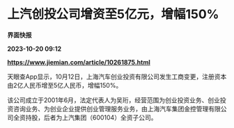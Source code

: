 # 上汽创投公司增资至5亿元，增幅150%
**界面快报**

**2023-10-20 09:12**

**https://www.jiemian.com/article/10261875.html**

天眼查App显示，10月12日，上海汽车创业投资有限公司发生工商变更，注册资本由2亿人民币增至5亿人民币，增幅150%。

该公司成立于2001年6月，法定代表人为吴珩，经营范围为创业投资业务、创业投资咨询业务、为创业企业提供创业管理服务业务，由上海汽车集团金控管理有限公司全资持股，后者为上汽集团（600104）全资子公司。